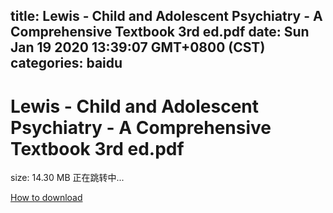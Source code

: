 
title: Lewis - Child and Adolescent Psychiatry - A Comprehensive Textbook 3rd ed.pdf
date: Sun Jan 19 2020 13:39:07 GMT+0800 (CST)    
categories: baidu
---

# Lewis - Child and Adolescent Psychiatry - A Comprehensive Textbook 3rd ed.pdf
size: 14.30 MB
 正在跳转中...
 

[How to download](https://bpcam.bemobtrk.com/go/2ceec3aa-1ca2-46d6-b9ff-aaa5c184517c?jno=4858)